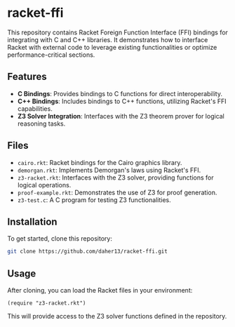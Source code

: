# racket-ffi

This repository contains Racket Foreign Function Interface (FFI) bindings for integrating with C and C++ libraries. It demonstrates how to interface Racket with external code to leverage existing functionalities or optimize performance-critical sections.

## Features

- **C Bindings**: Provides bindings to C functions for direct interoperability.
- **C++ Bindings**: Includes bindings to C++ functions, utilizing Racket's FFI capabilities.
- **Z3 Solver Integration**: Interfaces with the Z3 theorem prover for logical reasoning tasks.

## Files

- `cairo.rkt`: Racket bindings for the Cairo graphics library.
- `demorgan.rkt`: Implements Demorgan's laws using Racket's FFI.
- `z3-racket.rkt`: Interfaces with the Z3 solver, providing functions for logical operations.
- `proof-example.rkt`: Demonstrates the use of Z3 for proof generation.
- `z3-test.c`: A C program for testing Z3 functionalities.

## Installation

To get started, clone this repository:

```bash
git clone https://github.com/daher13/racket-ffi.git
```

## Usage
After cloning, you can load the Racket files in your environment:
```racket
(require "z3-racket.rkt")
```
This will provide access to the Z3 solver functions defined in the repository.
